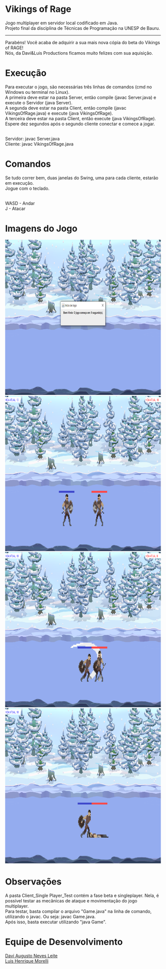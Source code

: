 # Vikings of Rage

Jogo multiplayer em servidor local codificado em Java.<br/>
Projeto final da disciplina de Técnicas de Programação na UNESP de Bauru.

------------------------------------------------------------------------------------------------------------------------------------------------

Parabéns! Você acaba de adquirir a sua mais nova cópia do beta do Vikings of RAGE!<br/>
Nós, da Davi&Luis Productions ficamos muito felizes com sua aquisição.<br/>

# Execução<br/>
Para executar o jogo, são necessárias três linhas de comandos (cmd no Windows ou terminal no Linux).<br/>
A primeira deve estar na pasta Server, então compile (javac Server.java) e execute o Servidor (java Server).<br/>
A segunda deve estar na pasta Client, então compile (javac VikingsOfRage.java) e execute (java VikingsOfRage).<br/>
A terceira deve estar na pasta Client, então execute (java VikingsOfRage).<br/>
Espere dez segundos após o segundo cliente conectar e comece a jogar.<br/><br/>


Servidor: javac Server.java<br/>
Cliente: javac VikingsOfRage.java

# Comandos<br/>
Se tudo correr bem, duas janelas do Swing, uma para cada cliente, estarão em execução.<br/>
Jogue com o teclado.<br/><br/> 


WASD - Andar<br/>
J - Atacar

# Imagens do Jogo<br/>
<img src="https://raw.githubusercontent.com/davimedio01/Games/master/Java/Vikings%20Of%20Rage/Screenshots/01.png" width="800" height="500">
<img src="https://raw.githubusercontent.com/davimedio01/Games/master/Java/Vikings%20Of%20Rage/Screenshots/02.png" width="800" height="500">
<img src="https://raw.githubusercontent.com/davimedio01/Games/master/Java/Vikings%20Of%20Rage/Screenshots/03.png" width="800" height="500">
<img src="https://raw.githubusercontent.com/davimedio01/Games/master/Java/Vikings%20Of%20Rage/Screenshots/04.png" width="800" height="500">

# Observações<br/>
A pasta Client_Single Player_Test contém a fase beta e singleplayer. Nela, é possível testar as mecânicas de ataque e movimentação do jogo multiplayer.<br/>
Para testar, basta compilar o arquivo "Game.java" na linha de comando, utilizando o javac. Ou seja: javac Game.java.<br/>
Após isso, basta executar utilizando "java Game".<br/>

# Equipe de Desenvolvimento<br/>
[Davi Augusto Neves Leite](https://github.com/davimedio01)<br/>
[Luis Henrique Morelli](https://github.com/Xilsu)
